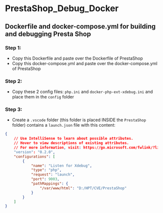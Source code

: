 # PrestaShop_Debug_Docker
## Dockerfile and docker-compose.yml for building and debugging Presta Shop
### Step 1:
- Copy this Dockerfile and paste over the Dockerfile of PrestaShop
- Copy this docker-compose.yml and paste over the docker-compose.yml of PrestaShop

### Step 2:
- Copy these 2 config files: `php.ini` and `docker-php-ext-xdebug.ini` and place them in the `config` folder

### Step 3:
- Create a `.vscode` folder (this folder is placed INSIDE the `PrestaShop` folder) contains a `launch.json` file with this content:
```json
{
    // Use IntelliSense to learn about possible attributes.
    // Hover to view descriptions of existing attributes.
    // For more information, visit: https://go.microsoft.com/fwlink/?linkid=830387
    "version": "0.2.0",
    "configurations": [
        {
            "name": "Listen for Xdebug",
            "type": "php",
            "request": "launch",
            "port": 9003,
            "pathMappings": {
                "/var/www/html": "D:/HPT/CVE/PrestaShop"
            }
        }
    ]
}

```
